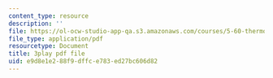 ```yaml
---
content_type: resource
description: ''
file: https://ol-ocw-studio-app-qa.s3.amazonaws.com/courses/5-60-thermodynamics-kinetics-spring-2008/e9d8e1e288f9dffce783ed27bc606d82_eXUFm8lA5yE.pdf
file_type: application/pdf
resourcetype: Document
title: 3play pdf file
uid: e9d8e1e2-88f9-dffc-e783-ed27bc606d82
---
```

